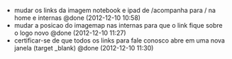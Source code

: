 

+ mudar os links da imagem notebook e ipad de /acompanha para / na home e internas @done (2012-12-10 10:58)
+ mudar a posicao do imagemap nas internas para que o link fique sobre o logo novo @done (2012-12-10 11:27)
+ certificar-se de que todos os links para fale conosco abre em uma nova janela (target _blank) @done (2012-12-10 11:30)